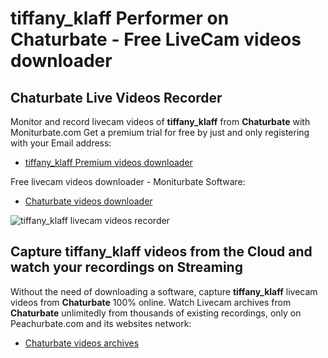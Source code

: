 # tiffany_klaff Performer on Chaturbate - Free LiveCam videos downloader

## Chaturbate Live Videos Recorder

Monitor and record livecam videos of **tiffany_klaff** from **Chaturbate** with Moniturbate.com
Get a premium trial for free by just and only registering with your Email address:
* [tiffany_klaff Premium videos downloader](https://moniturbate.com/request-demo-licence-key.html)

Free livecam videos downloader - Moniturbate Software:
* [Chaturbate videos downloader](https://moniturbate.com/moniturbate-download-software.html)

![tiffany_klaff livecam videos recorder](https://peachurnet.com/templates/moniturbate-software.png)


## Capture tiffany_klaff videos from the Cloud and watch your recordings on Streaming

Without the need of downloading a software, capture **tiffany_klaff** livecam videos from **Chaturbate** 100% online.
Watch Livecam archives from **Chaturbate** unlimitedly from thousands of existing recordings, only on Peachurbate.com and its websites network:
* [Chaturbate videos archives](https://peachurnet.com/)